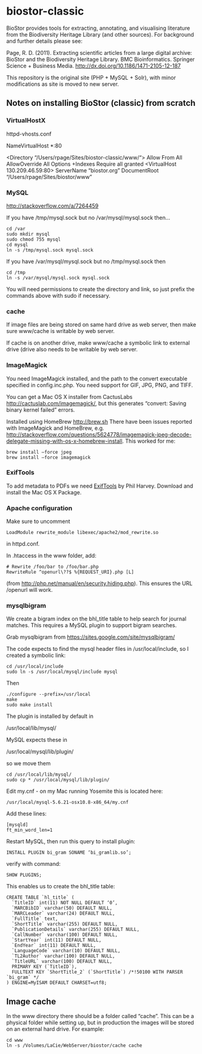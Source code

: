# biostor-classic

BioStor provides tools for extracting, annotating, and visualising literature from the Biodiversity Heritage Library (and other sources). For background and further details please see:

Page, R. D. (2011). Extracting scientific articles from a large digital archive: BioStor and the Biodiversity Heritage Library. BMC Bioinformatics. Springer Science + Business Media. http://dx.doi.org/10.1186/1471-2105-12-187

This repository is the original site (PHP + MySQL + Solr), with minor modifications as site is moved to new server.


## Notes on installing BioStor (classic) from scratch


### VirtualHostX

httpd-vhosts.conf

NameVirtualHost *:80


<Directory “/Users/rpage/Sites/biostor-classic/www/“>
Allow From All
AllowOverride All
Options +Indexes
Require all granted
</Directory>
<VirtualHost 130.209.46.59:80>
	ServerName “biostor.org”
	DocumentRoot “/Users/rpage/Sites/biostor/www”
</VirtualHost>


### MySQL

http://stackoverflow.com/a/7264459

If you have /tmp/mysql.sock but no /var/mysql/mysql.sock then…

    cd /var 
    sudo mkdir mysql
    sudo chmod 755 mysql
    cd mysql
    ln -s /tmp/mysql.sock mysql.sock

If you have /var/mysql/mysql.sock but no /tmp/mysql.sock then

    cd /tmp
    ln -s /var/mysql/mysql.sock mysql.sock

You will need permissions to create the directory and link, so just prefix the commands above with sudo if necessary.

### cache

If image files are being stored on same hard drive as web server, then make sure www/cache is writable by web server.

If cache is on another drive, make www/cache a symbolic link to external drive (drive also needs to be writable by web server.

### ImageMagick

You need ImageMagick installed, and the path to the convert executable specified in config.inc.php. You need support for GIF, JPG, PNG, and TIFF. 

You can get a Mac OS X installer from CactusLabs http://cactuslab.com/imagemagick/, but this generates “convert: Saving binary kernel failed” errors.

Installed using HomeBrew http://brew.sh There have been issues reported with ImageMagick and HomeBrew, e.g. http://stackoverflow.com/questions/5624778/imagemagick-jpeg-decode-delegate-missing-with-os-x-homebrew-install. This worked for me:

    brew install —force jpeg
    brew install —force imagemagick

### ExifTools

To add metadata to PDFs we need [ExifTools](http://www.sno.phy.queensu.ca/~phil/exiftool/) by Phil Harvey. Download and install the Mac OS X Package.


### Apache configuration

Make sure to uncomment

    LoadModule rewrite_module libexec/apache2/mod_rewrite.so

in httpd.conf.

In .htaccess in the www folder, add:

    # Rewrite /foo/bar to /foo/bar.php
    RewriteRule ^openurl\??$ %{REQUEST_URI}.php [L]

(from http://php.net/manual/en/security.hiding.php). This ensures the URL /openurl will work.


### mysqlbigram

We create a bigram index on the bhl_title table to help search for journal matches. This requires a MySQL plugin to support bigram searches.

Grab mysqlbigram from https://sites.google.com/site/mysqlbigram/

The code expects to find the mysql header files in /usr/local/include, so I created a symbolic link: 

    cd /usr/local/include
    sudo ln -s /usr/local/mysql/include mysql

Then

    ./configure --prefix=/usr/local
    make
    sudo make install

The plugin is installed by default in

   /usr/local/lib/mysql/

MySQL expects these in

   /usr/local/mysql/lib/plugin/

so we move them

    cd /usr/local/lib/mysql/
    sudo cp * /usr/local/mysql/lib/plugin/

Edit my.cnf - on my Mac running Yosemite this is located here:

    /usr/local/mysql-5.6.21-osx10.8-x86_64/my.cnf

Add these lines:

    [mysqld]
    ft_min_word_len=1

Restart MySQL, then run this query to install plugin:

    INSTALL PLUGIN bi_gram SONAME ‘bi_gramlib.so’;

verify with command:

    SHOW PLUGINS;

This enables us to create the bhl_title table:

    CREATE TABLE `hl_title` (
      `TitleID` int(11) NOT NULL DEFAULT ‘0’,
      `MARCBibID` varchar(50) DEFAULT NULL,
      `MARCLeader` varchar(24) DEFAULT NULL,
      `FullTitle` text,
      `ShortTitle` varchar(255) DEFAULT NULL,
      `PublicationDetails` varchar(255) DEFAULT NULL,
      `CallNumber` varchar(100) DEFAULT NULL,
      `StartYear` int(11) DEFAULT NULL,
      `EndYear` int(11) DEFAULT NULL,
      `LanguageCode` varchar(10) DEFAULT NULL,
      `TL2Author` varchar(100) DEFAULT NULL,
      `TitleURL` varchar(100) DEFAULT NULL,
      PRIMARY KEY (`TitleID`),
      FULLTEXT KEY `ShortTitle_2` (`ShortTitle`) /*!50100 WITH PARSER `bi_gram` */ 
    ) ENGINE=MyISAM DEFAULT CHARSET=utf8;


## Image cache

In the www directory there should be a folder called “cache”. This can be a physical folder while setting up, but in production the images will be stored on an external hard drive. For example:

    cd www
    ln -s /Volumes/LaCie/WebServer/biostor/cache cache



